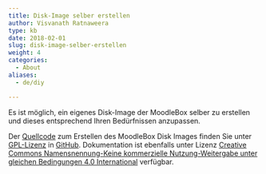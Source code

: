 ```yaml
---
title: Disk-Image selber erstellen
author: Visvanath Ratnaweera
type: kb
date: 2018-02-01
slug: disk-image-selber-erstellen
weight: 4
categories:
  - About
aliases:
  - de/diy

---
```

Es ist möglich, ein eigenes Disk-Image der MoodleBox selber zu erstellen und dieses entsprechend Ihren Bedürfnissen anzupassen.

Der [Quellcode][1] zum Erstellen des MoodleBox Disk Images finden Sie unter [GPL-Lizenz][2] in [GitHub][1]. Dokumentation ist ebenfalls unter Lizenz [Creative Commons Namensnennung-Keine kommerzielle Nutzung-Weitergabe unter gleichen Bedingungen 4.0 International][3] verfügbar.

 [1]: https://github.com/martignoni/moodlebox
 [2]: https://www.gnu.org/licenses/gpl-3.0.en.html
 [3]: https://creativecommons.org/licenses/by-nc-sa/4.0/
